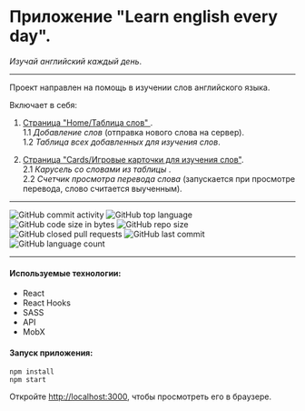 # Приложение "Learn english every day".

_Изучай английский каждый день_.

---

<!-- здесь ссылка на гитхаб пэйдж -->

Проект направлен на помощь в изучении слов английского языка.

Включает в себя:

1. <ins>Страница "Home/Таблица слов" </ins>. <br>
   1.1 _Добавление слов_ (отправка нового слова на сервер).<br>
   1.2 _Таблица всех добавленных для изучения слов_.<br>

2. <ins>Страница "Cards/Игровые карточки для изучения слов"</ins>.<br>
   2.1 _Карусель со словами из таблицы_ .<br>
   2.2 _Счетчик просмотра перевода слова_ (запускается при просмотре перевода, слово считается выученным).<br>

---

![GitHub commit activity](https://img.shields.io/github/commit-activity/y/JBatsyus/english_cards?color=%23ffcc00) ![GitHub top language](https://img.shields.io/github/languages/top/JBatsyus/english_cards?color=%23ffcc00) ![GitHub code size in bytes](https://img.shields.io/github/languages/code-size/JBatsyus/english_cards?color=%23ffcc00) ![GitHub repo size](https://img.shields.io/github/repo-size/JBatsyus/english_cards?color=%23ffcc00) ![GitHub closed pull requests](https://img.shields.io/github/issues-pr-closed/JBatsyus/english_cards) ![GitHub last commit](https://img.shields.io/github/last-commit/JBatsyus/english_cards?color=%23ffcc00) ![GitHub language count](https://img.shields.io/github/languages/count/JBatsyus/english_cards?color=%23ffcc00) 

---

<!-- ![gif](https://github.com/gif) -->

#### Используемые технологии:

- React
- React Hooks
- SASS
- API
- MobX

#### Запуск приложения:

```
npm install
npm start
```

Откройте [http://localhost:3000](http://localhost:3000), чтобы просмотреть его в браузере.
